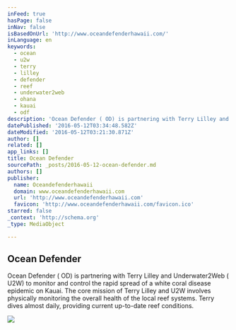 ```yaml
---
inFeed: true
hasPage: false
inNav: false
isBasedOnUrl: 'http://www.oceandefenderhawaii.com/'
inLanguage: en
keywords:
  - ocean
  - u2w
  - terry
  - lilley
  - defender
  - reef
  - underwater2web
  - ohana
  - kauai
  - odf
description: 'Ocean Defender ( OD) is partnering with Terry Lilley and Underwater2Web ( U2W) to monitor and control the rapid spread of a white coral disease epidemic on Kauai. The core mission of Terry Lilley and U2W involves physically monitoring the overall health of the local reef systems. Terry dives almost daily, providing current up-to-date reef conditions.'
datePublished: '2016-05-12T03:34:48.582Z'
dateModified: '2016-05-12T03:21:30.871Z'
author: []
related: []
app_links: []
title: Ocean Defender
sourcePath: _posts/2016-05-12-ocean-defender.md
authors: []
publisher:
  name: Oceandefenderhawaii
  domain: www.oceandefenderhawaii.com
  url: 'http://www.oceandefenderhawaii.com'
  favicon: 'http://www.oceandefenderhawaii.com/favicon.ico'
starred: false
_context: 'http://schema.org'
_type: MediaObject

---
```

<article style=""><h1>Ocean Defender</h1><p>Ocean Defender ( OD) is partnering with Terry Lilley and Underwater2Web ( U2W) to monitor and control the rapid spread of a white coral disease epidemic on Kauai. The core mission of Terry Lilley and U2W involves physically monitoring the overall health of the local reef systems. Terry dives almost daily, providing current up-to-date reef conditions.</p><img src="http://www.oceandefenderhawaii.com/wp-content/uploads/2014/11/1234851_10151850691224653_2063263739_n-900x563.jpg" /></article>